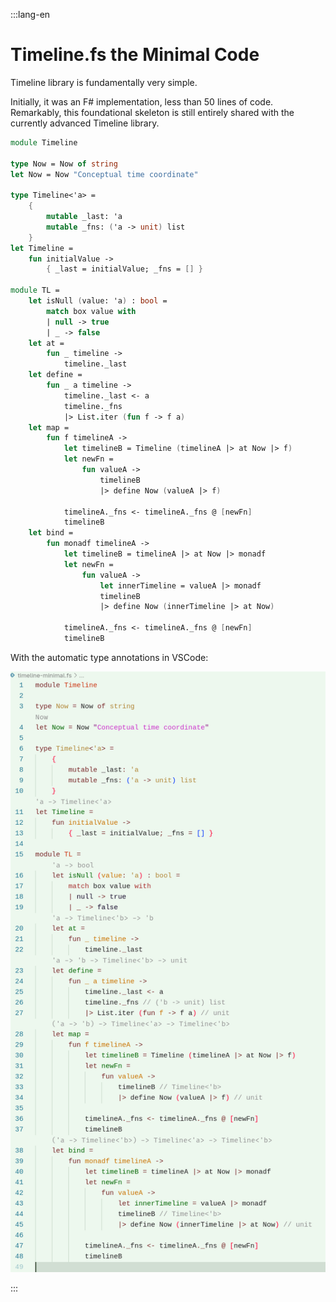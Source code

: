 :::lang-en

# Timeline.fs the Minimal Code

Timeline library is fundamentally very simple.

Initially, it was an F# implementation, less than 50 lines of code. Remarkably, this foundational skeleton is still entirely shared with the currently advanced Timeline library.

```fsharp
module Timeline

type Now = Now of string
let Now = Now "Conceptual time coordinate"

type Timeline<'a> =
    {
        mutable _last: 'a
        mutable _fns: ('a -> unit) list
    }
let Timeline =
    fun initialValue ->
        { _last = initialValue; _fns = [] }

module TL =
    let isNull (value: 'a) : bool =
        match box value with
        | null -> true
        | _ -> false
    let at =
        fun _ timeline ->
            timeline._last
    let define =
        fun _ a timeline ->
            timeline._last <- a
            timeline._fns
            |> List.iter (fun f -> f a)
    let map =
        fun f timelineA ->
            let timelineB = Timeline (timelineA |> at Now |> f)
            let newFn =
                fun valueA ->
                    timelineB
                    |> define Now (valueA |> f)

            timelineA._fns <- timelineA._fns @ [newFn]
            timelineB
    let bind =
        fun monadf timelineA ->
            let timelineB = timelineA |> at Now |> monadf
            let newFn =
                fun valueA ->
                    let innerTimeline = valueA |> monadf
                    timelineB
                    |> define Now (innerTimeline |> at Now)

            timelineA._fns <- timelineA._fns @ [newFn]
            timelineB
```

With the automatic type annotations in VSCode:

![image](https://raw.githubusercontent.com/ken-okabe/web-images5/main/img_1752470188913.png)

:::